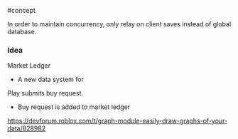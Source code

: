 #concept 

In order to maintain concurrency, only relay on client saves instead of global database.

### Idea

Market Ledger
- A new data system for 

Play submits buy request.
- Buy request is added to market ledger


https://devforum.roblox.com/t/graph-module-easily-draw-graphs-of-your-data/828982